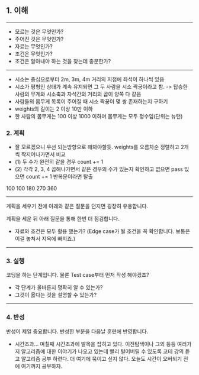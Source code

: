 ## 1. 이해

---
- 모르는 것은 무엇인가?
- 주어진 것은 무엇인가?
- 자료는 무엇인가?
- 조건은 무엇인가?
- 조건은 알아내야 하는 것을 찾는데 충분한가?
---
- 시소는 중심으로부터 2m, 3m, 4m 거리의 지점에 좌석이 하나씩 있음
- 시소가 평형인 상태가 계속 유지되면 그 두 사람을 시소 짝궁이라고 함. -> 탑승한 사람의 무게와 시소축과 자석간의 거리의 곱이 양쪽 다 같음
- 사람들의 몸무게 목록이 주어질 때 시소 짝꿍이 몇 쌍 존재하는지 구하기
- weights의 길이는 2 이상 10만 이하
- 한 사람의 몸무게는 100 이상 1000 이하며 몸무게는 모두 정수임(단위는 뉴턴)

### 2. 계획
- 잘 모르겠으니 우선 되는방향으로 해봐야할듯. weights를 오름차순 정렬하고 2개씩 짝지어나가면서 비교
- (1) 두 수가 완전히 같을 경우 count += 1
- (2) 각각 2, 3, 4 곱해나가면서 같은 경우의 수가 있는지 확인하고 없으면 pass 있으면 count += 1 반복문이라면 탈출

100 100 180 270 360

---
계획을 세우기 전에 아래와 같은 질문을 던지면 굉장히 유용합니다.

계획을 세운 뒤 아래 질문을 통해 한번 더 점검합니다.

- 자료와 조건은 모두 활용 했는가? (Edge case가 될 조건을 꼭 확인합니다. 보통은 이걸 놓쳐서 지옥에 빠지죠.)
---

### 3. 실행

코딩을 하는 단계입니다. 물론 Test case부터 먼저 작성 해야겠죠?

- 각 단계가 올바른지 명확히 알 수 있는가?
- 그것이 옳다는 것을 설명할 수 있는가?

---

### 4. 반성

반성이 제일 중요합니다. 반성한 부분을 다음날 훈련에 반영합니다.
- 시간초과... 며칠째 시간초과에 발목을 잡히고 있다. 이진탐색이나 그외 등등 여러가지 알고리즘에 대한 이야기가 나오고 있는데 빨리 털어버릴 수 있도록 코테 강의 듣고 알고리즘 공부 하련다. 더 여기에 묶이고 싶지 않다. 오늘도 시간이 오버되기 전에 여기까지 공부하자.
